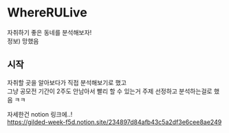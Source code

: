 # WhereRULive
자취하기 좋은 동네를 분석해보자!<br>
정보) 망했음  

시작
----
자취할 곳을 알아보다가 직접 분석해보기로 했고<br>
그냥 공모전 기간이 2주도 안남아서 빨리 할 수 있는거 주제 선정하고 분석하는걸로 했음 ㅋㅋ<br>

자세한건 notion 링크에..!<br>
https://gilded-week-f5d.notion.site/234897d84afb43c5a2df3e6cee8ae249
